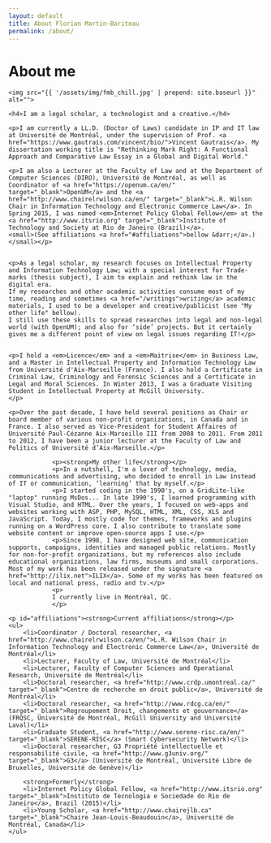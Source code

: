```yaml
---
layout: default
title: About Florian Martin-Bariteau
permalink: /about/
---
```


<div class="post">
	<h1 class="pageTitle">About me</h1>
	
	<img src="{{ '/assets/img/fmb_chill.jpg' | prepend: site.baseurl }}" alt=""> 

	<h4>I am a legal scholar, a technologist and a creative.</h4>

	<p>I am currently a LL.D. (Doctor of Laws) candidate in IP and IT law at Université de Montréal, under the supervision of Prof. <a href="https://www.gautrais.com/vincent/bio/">Vincent Gautrais</a>. My dissertation working title is "Rethinking Mark Right: A Functional Approach and Comparative Law Essay in a Global and Digital World."
	
	<p>I am also a Lecturer at the Faculty of Law and at the Department of Computer Sciences (DIRO), Université de Montréal, as well as Coordinator of <a href="https://openum.ca/en/" target="_blank">OpenUM</a> and the <a href="http://www.chairelrwilson.ca/en/" target="_blank">L.R. Wilson Chair in Information Technology and Electronic Commerce Law</a>. In Spring 2015, I was named <em>Internet Policy Global Fellow</em> at the <a href="http://www.itsrio.org" target="_blank">Institute of Technology and Society at Rio de Janeiro (Brazil)</a>.
	<small>(See affiliations <a href="#affiliations">bellow &darr;</a>.)</small></p>
	
	
	<p>As a legal scholar, my research focuses on Intellectual Property and Information Technology Law; with a special interest for Trade-marks (thesis subject), I aim to explain and rethink law in the digital era.
	If my researches and other academic activities consume most of my time, reading and sometimes <a href="/writings">writing</a> academic materials, I used to be a developer and creative/publicist (see "My other life" bellow).
	I still use these skills to spread researches into legal and non-legal world (with OpenUM); and also for ‘side’ projects. But it certainly gives me a different point of view on legal issues regarding IT!</p>
	
	
	<p>I hold a <em>Licence</em> and a <em>Maitrise</em> in Business Law, and a Master in Intellectual Property and Information Technology Law from Université d'Aix-Marseille (France). I also hold a Certificate in Criminal Law, Criminology and Forensic Sciences and a Certificate in Legal and Moral Sciences. In Winter 2013, I was a Graduate Visiting Student in Intellectual Property at McGill University.
	</p>
	
	<p>Over the past decade, I have held several positions as Chair or board member of various non-profit organizations, in Canada and in France. I also served as Vice-President for Student Affaires of Université Paul-Cézanne Aix-Marseille III from 2008 to 2011. From 2011 to 2012, I have been a junior lecturer at the Faculty of Law and Politics of Université d’Aix-Marseille.</p>
	
				<p><strong>My other life</strong></p>
				<p>In a nutshell, I'm a lover of technology, media, communications and advertising, who decided to enroll in Law instead of IT or communication, ‘learning’ that by myself.</p>
				<p>I started coding in the 1990's, on a GridLite-like "laptop" running MsDos... In late 1990's, I learned programming with Visual Studio, and HTML. Over the years, I focused on web-apps and websites working with ASP, PHP, MySQL, HTML, XML, CSS, XLS and JavaScript. Today, I mostly code for themes, frameworks and plugins running on a WordPress core. I also contribute to translate some website content or improve open-source apps I use.</p>
				<p>Since 1998, I have designed web site, communication supports, campaigns, identities and managed public relations. Mostly for non-for-profit organizations, but my references also include educational organizations, law firms, museums and small corporations. Most of my work has been released under the signature <a href="http://ilix.net">ILIX</a>. Some of my works has been featured on local and national press, radio and tv.</p>
				<p>
				I currently live in Montréal, QC.
				</p>
	
	<p id="affiliations"><strong>Current affiliations</strong></p>
	<ul>
		<li>Coordinator / Doctoral researcher, <a href="http://www.chairelrwilson.ca/en/">L.R. Wilson Chair in Information Technology and Electronic Commerce Law</a>, Université de Montréal</li>
		<li>Lecturer, Faculty of Law, Université de Montréal</li>
		<li>Lecturer, Faculty of Computer Sciences and Operational Research, Université de Montréal</li>
		<li>Doctoral researcher, <a href="http://www.crdp.umontreal.ca/" target="_blank">Centre de recherche en droit public</a>, Université de Montréal</li>
		<li>Doctoral researcher, <a href="http://www.rdcg.ca/en/" target="_blank">Regroupement Droit, changements et gouvernance</a> (FRQSC, Université de Montréal, McGill University and Université Laval)</li>
		<li>Graduate Student, <a href="http://www.serene-risc.ca/en/" target="_blank">SERENE-RISC</a> (Smart Cybersecurity Network)</li>
		<li>Doctoral researcher, G3 Propriété intellectuelle et responsabilité civile, <a href="http://www.g3univ.org/" target="_blank">G3</a> (Université de Montréal, Université Libre de Bruxelles, Université de Genève)</li>
		
		<strong>Formerly</strong>
		<li>Internet Policy Global Fellow, <a href="http://www.itsrio.org" target="_blank">Instituto de Tecnologia e Sociedade do Rio de Janeiro</a>, Brazil (2015)</li>
		<li>Young Scholar, <a href="http://www.chairejlb.ca" target="_blank">Chaire Jean-Louis-Beaudouin</a>, Université de Montréal, Canada</li>
	</ul>
</div>
